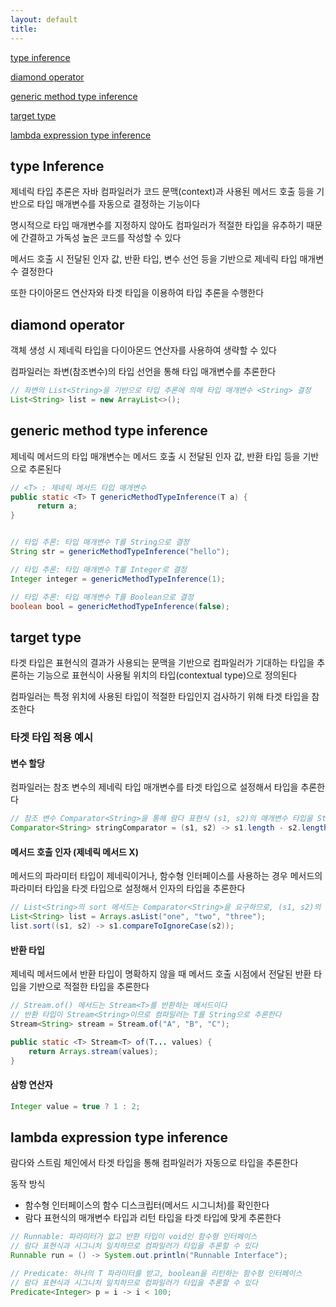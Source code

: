 ```yaml
---
layout: default
title:
---
```


[type inference](#type-inference)

[diamond operator](#diamond-operator)

[generic method type inference](#generic-method-type-inference)

[target type](#target-type)

[lambda expression type inference](#lambda-expression-type-inference)


## type Inference

제네릭 타입 추론은 자바 컴파일러가 코드 문맥(context)과 사용된 메서드 호출 등을 기반으로 타입 매개변수를 자동으로 결정하는 기능이다

명시적으로 타입 매개변수를 지정하지 않아도 컴파일러가 적절한 타입을 유추하기 때문에 간결하고 가독성 높은 코드를 작성할 수 있다

메서드 호출 시 전달된 인자 값, 반환 타입, 변수 선언 등을 기반으로 제네릭 타입 매개변수 결정한다

또한 다이아몬드 연산자와 타겟 타입을 이용하여 타입 추론을 수행한다



## diamond operator

객체 생성 시 제네릭 타입을 다이아몬드 연산자를 사용하여 생략할 수 있다

컴파일러는 좌변(참조변수)의 타입 선언을 통해 타입 매개변수를 추론한다

```java
// 좌변의 List<String>을 기반으로 타입 추론에 의해 타입 매개변수 <String> 결정
List<String> list = new ArrayList<>(); 
```

## generic method type inference

제네릭 메서드의 타입 매개변수는 메서드 호출 시 전달된 인자 값, 반환 타입 등을 기반으로 추론된다

```java
// <T> : 제네릭 메서드 타입 매개변수
public static <T> T genericMethodTypeInference(T a) {
      return a;
}


// 타입 추론: 타입 매개변수 T를 String으로 결정
String str = genericMethodTypeInference("hello");

// 타입 추론: 타입 매개변수 T를 Integer로 결정
Integer integer = genericMethodTypeInference(1); 

// 타입 추론: 타입 매개변수 T를 Boolean으로 결정
boolean bool = genericMethodTypeInference(false); 
```

## target type

타겟 타입은 표현식의 결과가 사용되는 문맥을 기반으로 컴파일러가 기대하는 타입을 추론하는 기능으로 표현식이 사용될 위치의 타입(contextual type)으로 정의된다

컴파일러는 특정 위치에 사용된 타입이 적절한 타입인지 검사하기 위해 타겟 타입을 참조한다

### 타겟 타입 적용 예시

#### 변수 할당
    
컴파일러는 참조 변수의 제네릭 타입 매개변수를 타겟 타입으로 설정해서 타입을 추론한다

```java
// 참조 변수 Comparator<String>을 통해 람다 표현식 (s1, s2)의 매개변수 타입을 String으로 추론한다
Comparator<String> stringComparator = (s1, s2) -> s1.length - s2.length();
```

#### 메서드 호출 인자 (제네릭 메서드 X)

메서드의 파라미터 타입이 제네릭이거나, 함수형 인터페이스를 사용하는 경우 메서드의 파라미터 타입을 타겟 타입으로 설정해서 인자의 타입을 추론한다

```java
// List<String>의 sort 메서드는 Comparator<String>을 요구하므로, (s1, s2)의 타입은 String으로 추론한다
List<String> list = Arrays.asList("one", "two", "three");
list.sort((s1, s2) -> s1.compareToIgnoreCase(s2));
```

#### 반환 타입

제네릭 메서드에서 반환 타입이 명확하지 않을 때 메서드 호출 시점에서 전달된 반환 타입을 기반으로 적절한 타입을 추론한다

```java
// Stream.of() 메서드는 Stream<T>를 반환하는 메서드이다
// 반환 타입이 Stream<String>이므로 컴파일러는 T를 String으로 추론한다
Stream<String> stream = Stream.of("A", "B", "C");

public static <T> Stream<T> of(T... values) {
    return Arrays.stream(values);
}
```

#### 삼항 연산자

```java
Integer value = true ? 1 : 2;
```

## lambda expression type inference

람다와 스트림 체인에서 타겟 타입을 통해 컴파일러가 자동으로 타입을 추론한다

동작 방식
- 함수형 인터페이스의 함수 디스크립터(메서드 시그니처)를 확인한다
- 람다 표현식의 매개변수 타입과 리턴 타입을 타겟 타입에 맞게 추론한다

```java
// Runnable: 파라미터가 없고 반환 타입이 void인 함수형 인터페이스
// 람다 표현식과 시그니처 일치하므로 컴파일러가 타입을 추론할 수 있다
Runnable run = () -> System.out.println("Runnable Interface");
```

```java
// Predicate: 하나의 T 파라미터를 받고, boolean을 리턴하는 함수형 인터페이스
// 람다 표현식과 시그니처 일치하므로 컴파일러가 타입을 추론할 수 있다
Predicate<Integer> p = i -> i < 100;
```